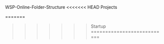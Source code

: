 WSP-Online-Folder-Structure
<<<<<<< HEAD
Projects

=======
>>>>>>> Startup
===========================